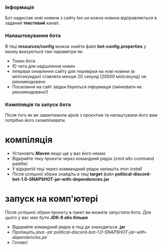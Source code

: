 ### Інформація
Бот надислає нові новини з сайту *tsn.ua* кожна новина відправляється в заданий **текстовий** канал.

### Налаштовування бота
В теці **resources/config** можна знайти файл **bot-config.properties** у якому вказуються такі параметри як:
- Токен бота
- ID чата для надішлення новин
- Інтервал оновлення сайту для перевірки на нові новини (в мілісекундах) ставляти менше 20 секунд (20000 мілісекунд) не рекомендовано
- Посилання на сайт звідки береться інформація (змінювати не рекомендовано!)

### Компіляція та запуск бота
Після того як ви завантажили архів з проєктом та налаштували його вам потрібно його скомпілювати.

# компіляція
- Установіть **Maven** якщо ще у вас його немає
- Відкрийте теку проєкта через командний рядок (cmd або command palette)
- У відкритій теці через коммандний рядок напишіть *mvn install*
- Після успішної збірки знайдіть в теці **target** файл **political-discord-bot-1.0-SNAPSHOT-jar-with-dependencies.jar**

# запуск на комп'ютері
Після успішної збірки проєкту в пакет ви можете запустити бота. Для цього у вас має бути **JDK-8 або більше**
- Відкрийте командний рядок в теці де знаходиться **.jar**
- Пропишіть *java -jar political-discord-bot-1.0-SNAPSHOT-jar-with-dependencies.jar*
- Готово!